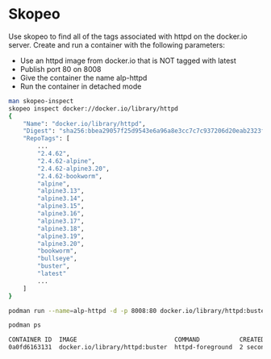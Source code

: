 # Skopeo

Use skopeo to find all of the tags associated with httpd on the docker.io server. Create and run a container with the following parameters:

- Use an httpd image from docker.io that is NOT tagged with latest
- Publish port 80 on 8008
- Give the container the name alp-httpd
- Run the container in detached mode

```bash
man skopeo-inspect
skopeo inspect docker://docker.io/library/httpd 
{
    "Name": "docker.io/library/httpd",
    "Digest": "sha256:bbea29057f25d9543e6a96a8e3cc7c7c937206d20eab2323f478fdb2469d536d",
    "RepoTags": [
        ...
        "2.4.62",
        "2.4.62-alpine",
        "2.4.62-alpine3.20",
        "2.4.62-bookworm",
        "alpine",
        "alpine3.13",
        "alpine3.14",
        "alpine3.15",
        "alpine3.16",
        "alpine3.17",
        "alpine3.18",
        "alpine3.19",
        "alpine3.20",
        "bookworm",
        "bullseye",
        "buster",
        "latest"
        ...
    ]
}
```

```bash
podman run --name=alp-httpd -d -p 8008:80 docker.io/library/httpd:buster

podman ps

CONTAINER ID  IMAGE                           COMMAND           CREATED        STATUS        PORTS                 NAMES
0a0fd6163131  docker.io/library/httpd:buster  httpd-foreground  2 seconds ago  Up 2 seconds  0.0.0.0:8008->80/tcp  alp-httpd
```
